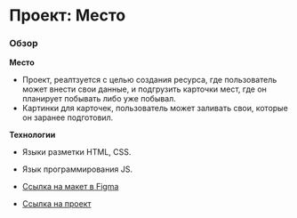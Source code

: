 # Проект: Место

### Обзор


**Место**

* Проект, реалтзуется с целью создания ресурса, где пользователь может внести свои данные, и подгрузить карточки мест, где он планирует побывать либо уже побывал.
* Картинки для карточек, пользователь может заливать свои, которые он заранее подготовил.


**Технологии**
* Языки разметки HTML, CSS.
* Язык программирования JS.

* [Ссылка на макет в Figma](https://www.figma.com/file/2cn9N9jSkmxD84oJik7xL7/JavaScript.-Sprint-4?node-id=0%3A1)
* [Ссылка на проект](https://ivanpopkov8.github.io/mesto/)

